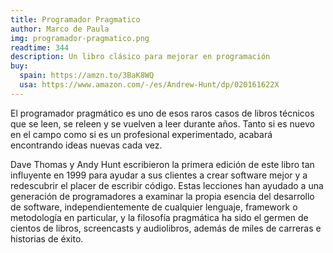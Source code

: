 ```yaml
---
title: Programador Pragmatico
author: Marco de Paula
img: programador-pragmatico.png
readtime: 344
description: Un libro clásico para mejorar en programación
buy:
  spain: https://amzn.to/3BaK8WQ
  usa: https://www.amazon.com/-/es/Andrew-Hunt/dp/020161622X
---
```


El programador pragmático es uno de esos raros casos de libros técnicos que se leen, se releen y se vuelven a leer durante años. Tanto si es nuevo en el campo como si es un profesional experimentado, acabará encontrando ideas nuevas cada vez.

Dave Thomas y Andy Hunt escribieron la primera edición de este libro tan influyente en 1999 para ayudar a sus clientes a crear software mejor y a redescubrir el placer de escribir código. Estas lecciones han ayudado a una generación de programadores a examinar la propia esencia del desarrollo de software, independientemente de cualquier lenguaje, framework o metodología en particular, y la filosofía pragmática ha sido el germen de cientos de libros, screencasts y audiolibros, además de miles de carreras e historias de éxito.
